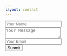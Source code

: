 ```yaml
---
layout: contact
--- 
```


<div class="card shadow">
  <div class="container">
    <form name="contact" method="POST" data-netlify="true">
      <div class="mb-3 mt-5">
        <input type="name" placeholder="Your Name" name="name" class="form-control" id="inputForName"  />
      </div>
      <div class="mb-3">
        <textarea type="message" placeholder="Your Message" name="message" class="form-control" id="inputforMessage" ></textarea>
      </div>
      <div class="mb-3">
        <input type="email" placeholder="Your Email" name="email" class="form-control" id="inputforEmail" />
      </div>
      <button type="submit" class="btn mb-4">Submit</button>
    </form>
  </div>
</div>


<script>
function encode(data) {
    return Object.keys(data)
        .map(key => encodeURIComponent(key) + "=" + encodeURIComponent(data[key]))
        .join("&")
  }

const handleSubmit = (event) => {
  event.preventDefault()
  fetch("/", {
    method: "POST",
    headers: { "Content-Type": "application/x-www-form-urlencoded" },
    body: encode({
      "form-name": event.target.getAttribute("name"),
      ...name
    })
  }).then(() => navigate("/thank-you/")).catch(error => alert(error))
}
</script>